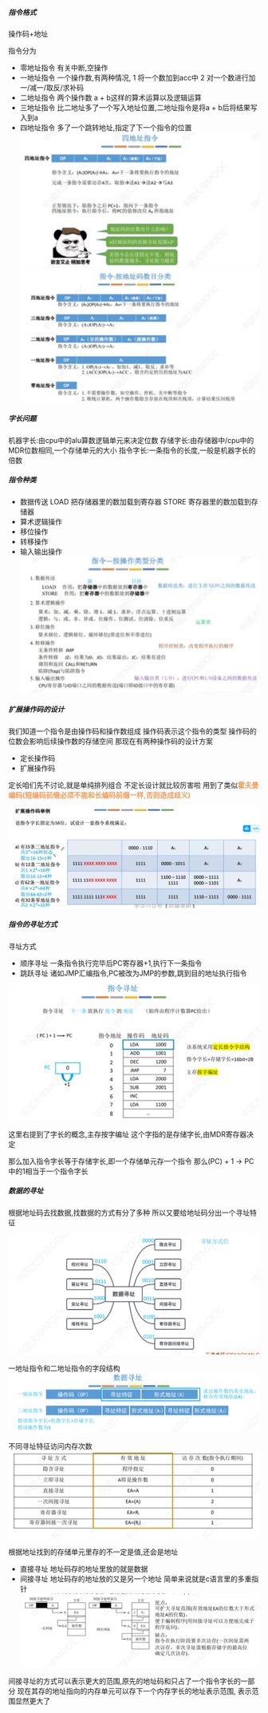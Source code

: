 ##### 指令格式
操作码+地址

指令分为
* 零地址指令
有关中断,空操作
* 一地址指令
一个操作数,有两种情况,
1 将一个数加到acc中
2 对一个数进行加一/减一/取反/求补码
* 二地址指令
两个操作数 a + b这样的算术运算以及逻辑运算
* 三地址指令
比二地址多了一个写入地址位置,二地址指令是将a + b后将结果写入到a
* 四地址指令
多了一个跳转地址,指定了下一个指令的位置
![](img/Pasted%20image%2020220903005005.png)
![](img/Pasted%20image%2020220903005036.png)

##### 字长问题
机器字长:由cpu中的alu算数逻辑单元来决定位数
存储字长:由存储器中/cpu中的MDR位数相同,一个存储单元的大小
指令字长:一条指令的长度,一般是机器字长的倍数


##### 指令种类
* 数据传送
LOAD 把存储器里的数加载到寄存器
STORE   寄存器里的数加载到存储器
* 算术逻辑操作
* 移位操作
* 转移操作
* 输入输出操作
![](img/Pasted%20image%2020220903005115.png)

##### 扩展操作码的设计
我们知道一个指令是由操作码和操作数组成
操作码表示这个指令的类型
操作码的位数会影响后续操作数的存储空间
那现在有两种操作码的设计方案
* 定长操作码
* 扩展操作码

定长咱们先不讨论,就是单纯排列组合
不定长设计就比较厉害啦
用到了类似<font color=#F09B59 style=" font-weight:bold;">霍夫曼编码(短编码前缀必须不能和长编码前缀一样,否则造成歧义)</font>

![](img/Pasted%20image%2020220903192643.png)


##### 指令的寻址方式
寻址方式
* 顺序寻址
一条指令执行完毕后PC寄存器+1,执行下一条指令
* 跳跃寻址
诸如JMP汇编指令,PC被改为JMP的参数,跳到目的地址执行指令

![](img/Pasted%20image%2020220904035920.png)

这里右提到了字长的概念,主存按字编址
这个字指的是存储字长,由MDR寄存器决定

那么加入指令字长等于存储字长,即一个存储单元存一个指令
那么(PC) + 1 -> PC中的1相当于一个指令字长

##### 数据的寻址

根据地址码去找数据,找数据的方式有分了多种
所以又要给地址码分出一个寻址特征

![](img/Pasted%20image%2020220904041127.png)

一地址指令和二地址指令的字段结构
![](img/Pasted%20image%2020220904041100.png)

不同寻址特征访问内存次数
![](img/Pasted%20image%2020220904041954.png)

根据地址找到的存储单元里存的不一定是值,还会是地址
* 直接寻址
地址码存的地址里放的就是数据
* 间接寻址
地址码存的地址放的又是另一个地址
简单来说就是c语言里的多重指针
![](img/Pasted%20image%2020220904042132.png)

间接寻址的方式可以表示更大的范围,原先的地址码和只占了一个指令字长的一部分
现在其存的地址指向的内存单元可以存下一个内存字长的地址表示范围,
表示范围显然更大了